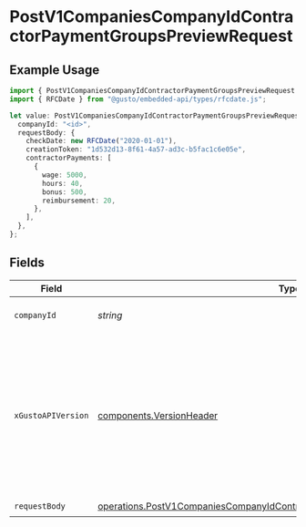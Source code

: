 # PostV1CompaniesCompanyIdContractorPaymentGroupsPreviewRequest

## Example Usage

```typescript
import { PostV1CompaniesCompanyIdContractorPaymentGroupsPreviewRequest } from "@gusto/embedded-api/models/operations/postv1companiescompanyidcontractorpaymentgroupspreview.js";
import { RFCDate } from "@gusto/embedded-api/types/rfcdate.js";

let value: PostV1CompaniesCompanyIdContractorPaymentGroupsPreviewRequest = {
  companyId: "<id>",
  requestBody: {
    checkDate: new RFCDate("2020-01-01"),
    creationToken: "1d532d13-8f61-4a57-ad3c-b5fac1c6e05e",
    contractorPayments: [
      {
        wage: 5000,
        hours: 40,
        bonus: 500,
        reimbursement: 20,
      },
    ],
  },
};
```

## Fields

| Field                                                                                                                                                                                                                        | Type                                                                                                                                                                                                                         | Required                                                                                                                                                                                                                     | Description                                                                                                                                                                                                                  |
| ---------------------------------------------------------------------------------------------------------------------------------------------------------------------------------------------------------------------------- | ---------------------------------------------------------------------------------------------------------------------------------------------------------------------------------------------------------------------------- | ---------------------------------------------------------------------------------------------------------------------------------------------------------------------------------------------------------------------------- | ---------------------------------------------------------------------------------------------------------------------------------------------------------------------------------------------------------------------------- |
| `companyId`                                                                                                                                                                                                                  | *string*                                                                                                                                                                                                                     | :heavy_check_mark:                                                                                                                                                                                                           | The UUID of the company                                                                                                                                                                                                      |
| `xGustoAPIVersion`                                                                                                                                                                                                           | [components.VersionHeader](../../models/components/versionheader.md)                                                                                                                                                         | :heavy_minus_sign:                                                                                                                                                                                                           | Determines the date-based API version associated with your API call. If none is provided, your application's [minimum API version](https://docs.gusto.com/embedded-payroll/docs/api-versioning#minimum-api-version) is used. |
| `requestBody`                                                                                                                                                                                                                | [operations.PostV1CompaniesCompanyIdContractorPaymentGroupsPreviewRequestBody](../../models/operations/postv1companiescompanyidcontractorpaymentgroupspreviewrequestbody.md)                                                 | :heavy_check_mark:                                                                                                                                                                                                           | N/A                                                                                                                                                                                                                          |